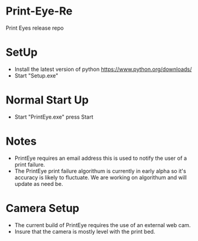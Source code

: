 # Print-Eye-Re
Print Eyes release repo



# SetUp

- Install the latest version of python https://www.python.org/downloads/
- Start "Setup.exe"


# Normal Start Up
- Start "PrintEye.exe" press Start


# Notes
- PrintEye requires an email address this is used to notify the user of a print failure.
- The PrintEye print failure algorithum is currently in early alpha so it's accuracy is likely to fluctuate. We are working on algorithum and will update as need be.

# Camera Setup
- The current build of PrintEye requires the use of an external web cam.
- Insure that the camera is mostly level with the print bed.

